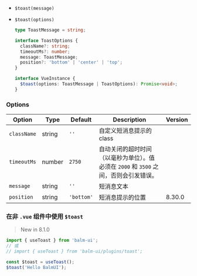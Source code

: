 - `$toast(message)`
- `$toast(options)`

  ```ts
  type ToastMessage = string;

  interface ToastOptions {
    className?: string;
    timeoutMs?: number;
    message: ToastMessage;
    position?: 'bottom' | 'center' | 'top';
  }

  interface VueInstance {
    $toast(options: ToastMessage | ToastOptions): Promise<void>;
  }
  ```

### Options

| Option      | Type   | Default    | Description                                                                          | Version |
| ----------- | ------ | ---------- | ------------------------------------------------------------------------------------ | ------- |
| `className` | string | `''`       | 自定义短消息提示的 class                                                             |         |
| `timeoutMs` | number | `2750`     | 自动关闭的超时时间（以毫秒为单位）。值必须在 `2000` 和 `3500` 之间，否则会引发错误。 |         |
| `message`   | string | `''`       | 短消息文本                                                                           |         |
| `position`  | string | `'bottom'` | 短消息提示的位置                                                                     | 8.30.0  |

### 在非 `.vue` 组件中使用 `$toast`

> New in 8.1.0

```js
import { useToast } from 'balm-ui';
// 或
// import { useToast } from 'balm-ui/plugins/toast';

const $toast = useToast();
$toast('Hello BalmUI');
```
